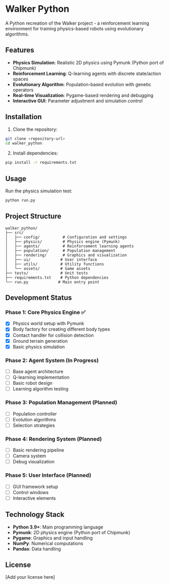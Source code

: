 # Walker Python

A Python recreation of the Walker project - a reinforcement learning environment for training physics-based robots using evolutionary algorithms.

## Features

- **Physics Simulation**: Realistic 2D physics using Pymunk (Python port of Chipmunk)
- **Reinforcement Learning**: Q-learning agents with discrete state/action spaces
- **Evolutionary Algorithm**: Population-based evolution with genetic operators
- **Real-time Visualization**: Pygame-based rendering and debugging
- **Interactive GUI**: Parameter adjustment and simulation control

## Installation

1. Clone the repository:
```bash
git clone <repository-url>
cd walker_python
```

2. Install dependencies:
```bash
pip install -r requirements.txt
```

## Usage

Run the physics simulation test:
```bash
python run.py
```

## Project Structure

```
walker_python/
├── src/
│   ├── config/          # Configuration and settings
│   ├── physics/         # Physics engine (Pymunk)
│   ├── agents/          # Reinforcement learning agents
│   ├── population/      # Population management
│   ├── rendering/       # Graphics and visualization
│   ├── ui/             # User interface
│   ├── utils/          # Utility functions
│   └── assets/         # Game assets
├── tests/              # Unit tests
├── requirements.txt    # Python dependencies
└── run.py             # Main entry point
```

## Development Status

### Phase 1: Core Physics Engine ✅
- [x] Physics world setup with Pymunk
- [x] Body factory for creating different body types
- [x] Contact handler for collision detection
- [x] Ground terrain generation
- [x] Basic physics simulation

### Phase 2: Agent System (In Progress)
- [ ] Base agent architecture
- [ ] Q-learning implementation
- [ ] Basic robot design
- [ ] Learning algorithm testing

### Phase 3: Population Management (Planned)
- [ ] Population controller
- [ ] Evolution algorithms
- [ ] Selection strategies

### Phase 4: Rendering System (Planned)
- [ ] Basic rendering pipeline
- [ ] Camera system
- [ ] Debug visualization

### Phase 5: User Interface (Planned)
- [ ] GUI framework setup
- [ ] Control windows
- [ ] Interactive elements

## Technology Stack

- **Python 3.9+**: Main programming language
- **Pymunk**: 2D physics engine (Python port of Chipmunk)
- **Pygame**: Graphics and input handling
- **NumPy**: Numerical computations
- **Pandas**: Data handling

## License

[Add your license here] 